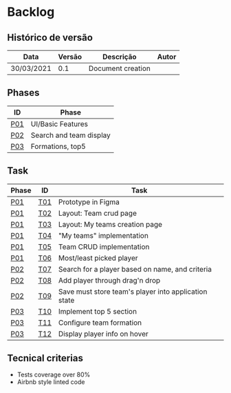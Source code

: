 # Backlog

## Histórico de versão

| Data | Versão | Descrição | Autor|
| - | - | - | - |
| 30/03/2021 | 0.1 | Document creation |

## Phases

| ID | Phase |
|--------|-------|
| [P01](https://github.com/jschneiderm98/venturus-trial/issues/1) | UI/Basic Features |
| [P02](https://github.com/jschneiderm98/venturus-trial/issues/2) | Search and team display |
| [P03](https://github.com/jschneiderm98/venturus-trial/issues/3) | Formations, top5 |

## Task
| Phase | ID | Task |
| - | - | - |
| [P01](https://github.com/jschneiderm98/venturus-trial/issues/1) | [T01](https://github.com/jschneiderm98/venturus-trial/issues/4) | Prototype in Figma |
| [P01](https://github.com/jschneiderm98/venturus-trial/issues/1) | [T02](https://github.com/jschneiderm98/venturus-trial/issues/5) | Layout: Team crud page |
| [P01](https://github.com/jschneiderm98/venturus-trial/issues/1) | [T03](https://github.com/jschneiderm98/venturus-trial/issues/6) | Layout: My teams creation page|
| [P01](https://github.com/jschneiderm98/venturus-trial/issues/1) | [T04](https://github.com/jschneiderm98/venturus-trial/issues/7) | "My teams" implementation |
| [P01](https://github.com/jschneiderm98/venturus-trial/issues/1) | [T05](https://github.com/jschneiderm98/venturus-trial/issues/8) | Team CRUD implementation |
| [P01](https://github.com/jschneiderm98/venturus-trial/issues/1) | [T06](https://github.com/jschneiderm98/venturus-trial/issues/9) | Most/least picked player |
| [P02](https://github.com/jschneiderm98/venturus-trial/issues/2) | [T07](https://github.com/jschneiderm98/venturus-trial/issues/10) | Search for a player based on name, and criteria |
| [P02](https://github.com/jschneiderm98/venturus-trial/issues/2) | [T08](https://github.com/jschneiderm98/venturus-trial/issues/11) | Add player through drag'n drop |
| [P02](https://github.com/jschneiderm98/venturus-trial/issues/2) | [T09](https://github.com/jschneiderm98/venturus-trial/issues/12) | Save must store team's player into application state |
| [P03](https://github.com/jschneiderm98/venturus-trial/issues/3) | [T10](https://github.com/jschneiderm98/venturus-trial/issues/13) | Implement top 5 section |
| [P03](https://github.com/jschneiderm98/venturus-trial/issues/3) | [T11](https://github.com/jschneiderm98/venturus-trial/issues/14) | Configure team formation |
| [P03](https://github.com/jschneiderm98/venturus-trial/issues/3) | [T12](https://github.com/jschneiderm98/venturus-trial/issues/15) | Display player info on hover |

## Tecnical criterias

- Tests coverage over 80%
- Airbnb style linted code